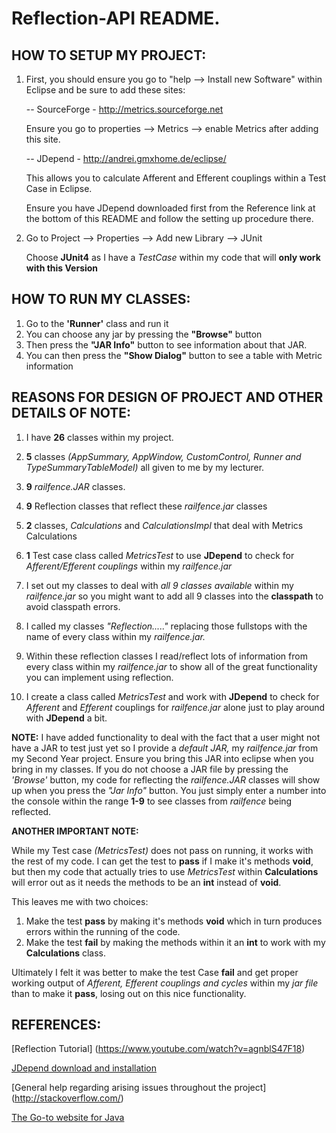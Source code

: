 # Reflection-API README.

## HOW TO SETUP MY PROJECT:
1. First, you should ensure you go to "help --> Install new Software" within Eclipse and be sure to add these sites:

	-- SourceForge - http://metrics.sourceforge.net
	
	Ensure you go to properties --> Metrics --> enable Metrics after adding this site.
    
	-- JDepend - http://andrei.gmxhome.de/eclipse/
	
	This allows you to calculate Afferent and Efferent couplings within a Test Case in Eclipse.
	
	Ensure you have JDepend downloaded first from the Reference link at the bottom of this README and follow the setting up procedure there.
  
2. Go to Project --> Properties --> Add new Library --> JUnit

	Choose **JUnit4** as I have a *TestCase* within my code that will **only work with this Version**

## HOW TO RUN MY CLASSES:
1. Go to the **'Runner'** class and run it
2. You can choose any jar by pressing the **"Browse"** button
3. Then press the **"JAR Info"** button to see information about that JAR.
4. You can then press the **"Show Dialog"** button to see a table with Metric information

## REASONS FOR DESIGN OF PROJECT AND OTHER DETAILS OF NOTE:

1. I have **26** classes within my project.
2. **5** classes *(AppSummary, AppWindow, CustomControl, Runner and TypeSummaryTableModel)* all given to me by my lecturer.
3. **9** *railfence.JAR* classes.
4. **9** Reflection classes that reflect these *railfence.jar* classes
5. **2** classes, *Calculations* and *CalculationsImpl* that deal with Metrics Calculations
6. **1** Test case class called *MetricsTest* to use **JDepend** to check for *Afferent/Efferent couplings* within my *railfence.jar*

1. I set out my classes to deal with *all 9 classes available* within my *railfence.jar* so you might want to add all 9 classes into the **classpath** to avoid classpath errors.
2. I called my classes *"Reflection....."* replacing those fullstops with the name of every class within my *railfence.jar.*
3. Within these reflection classes I read/reflect lots of information from every class within my *railfence.jar* to show all of the great functionality you can implement using reflection.
4. I create a class called *MetricsTest* and work with **JDepend** to check for *Afferent* and *Efferent* couplings for *railfence.jar* alone just to play around with **JDepend** a bit.


**NOTE:** I have added functionality to deal with the fact that a user might not have a JAR to test just yet so I provide a *default JAR,* my *railfence.jar* from my Second Year project. Ensure you bring this JAR into eclipse when you bring in my classes. If you do not choose a JAR file by pressing the *'Browse'* button, my code for reflecting the *railfence.JAR* classes will show up when you press the *"Jar Info"* button. You just simply enter a number into the console within the range **1-9** to see classes from *railfence* being reflected.

**ANOTHER IMPORTANT NOTE:**

While my Test case *(MetricsTest)* does not pass on running, it works with the rest of my code. I can get the test to **pass** if I make it's methods **void**, but then my code that actually tries to use *MetricsTest* within **Calculations** will error out as it needs the methods to be an **int** instead of **void**.

This leaves me with two choices: 

1. Make the test **pass** by making it's methods **void** which in turn produces errors within the running of the code.
2. Make the test **fail** by making the methods within it an **int** to work with my **Calculations** class.

Ultimately I felt it was better to make the test Case **fail** and get proper working output of *Afferent, Efferent couplings and cycles* within my *jar file* than to make it **pass**, losing out on this nice functionality.

## REFERENCES:
[Reflection Tutorial] (https://www.youtube.com/watch?v=agnblS47F18)

[JDepend download and installation](http://clarkware.com/software/JDepend.html)

[General help regarding arising issues throughout the project] (http://stackoverflow.com/)

[The Go-to website for Java](https://docs.oracle.com/javase/tutorial/java/javaOO/arguments.html)
